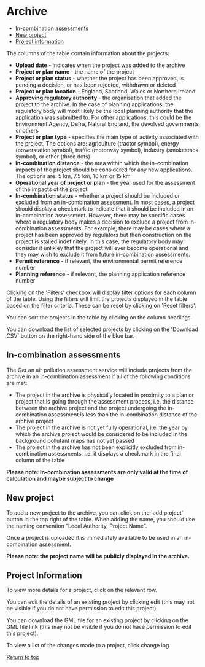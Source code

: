 <div id='top'></div>

# Archive

- [In-combination assessments](#section1)
- [New project](#section2)
- [Project information](#section3)

The columns of the table contain information about the projects:
* **Upload date** - indicates when the project was added to the archive
* **Project or plan name** - the name of the project
* **Project or plan status** - whether the project has been approved, is pending a decision, or has been rejected, withdrawn or deleted
* **Project or plan location** - England, Scotland, Wales or Northern Ireland
* **Approving regulatory authority** - the organisation that added the project to the archive. In the case of planning applications, the regulatory body will most likely be the local planning authority that the application was submitted to. For other applications, this could be the Environment Agency, Defra, Natural England, the devolved governments or others
* **Project or plan type** - specifies the main type of activity associated with the project. The options are: agriculture (tractor symbol), energy (powerstation symbol), traffic (motorway symbol), industry (smokestack symbol), or other (three dots)
* **In-combination distance** - the area within which the in-combination impacts of the project should be considered for any new applications. The options are: 5 km, 7.5 km, 10 km or 15 km
* **Operational year of project or plan** - the year used for the assessment of the impacts of the project
* **In-combination status** - whether a project should be included or excluded from an in-combination assessment. In most cases, a project should display a checkmark to indicate that it should be included in an in-combination assessment. However, there may be specific cases where a regulatory body makes a decision to exclude a project from in-combination assessments. For example, there may be cases where a project has been approved by regulators but then construction on the project is stalled indefinitely. In this case, the regulatory body may consider it unlikley that the project will ever become operational and they may wish to exclude it from future in-combination assessments.
* **Permit reference** - if relevant, the environmental permit reference number
* **Planning reference** - if relevant, the planning application reference number

Clicking on the 'Filters' checkbox will display filter options for each column of the table. Using the filters will limit the projects displayed in the table based on the filter criteria. These can be reset by clicking on 'Reset filters'.

You can sort the projects in the table by clicking on the column headings.

You can download the list of selected projects by clicking on the 'Download CSV' button on the right-hand side of the blue bar.

<div id='section1'></div>

## In-combination assessments

The Get an air pollution assessment service will include projects from the archive in an in-combination assessment if all of the following conditions are met:
* The project in the archive is physically located in proximity to a plan or project that is going through the assessment process, i.e. the distance between the archive project and the project undergoing the in-combination assessment is less than the in-combination distance of the archive project
* The project in the archive is not yet fully operational, i.e. the year by which the archive project would be considered to be included in the background pollutant maps has not yet passed
* The project in the archive has not been explicitly excluded from in-combination assessments, i.e. it displays a checkmark in the final column of the table

**Please note: In-combination assessments are only valid at the time of calculation and maybe subject to change**
<div id='section2'></div>

## New project

To add a new project to the archive, you can click on the 'add project' button in the top right of the table. When adding the name, you should use the naming convention “Local Authority, Project Name”.

Once a project is uploaded it is immediately available to be used in an in-combination assessment. 

**Please note: the project name will be publicly displayed in the archive.**

<div id='section3'></div>

## Project Information
To view more details for a project, click on the relevant row.

You can edit the details of an existing project by clicking edit (this may not be visible if you do not have permission to edit this project).

You can download the GML file for an existing project by clicking on the GML file link (this may not be visible if you do not have permission to edit this project).

To view a list of the changes made to a project, click change log.

[Return to top](#top)
